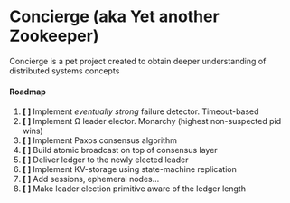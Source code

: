 # Concierge (aka Yet another Zookeeper)

Concierge is a pet project created to obtain deeper understanding of 
distributed systems concepts

#### Roadmap

1. __[ ]__ Implement _eventually strong_ failure detector. Timeout-based
2. __[ ]__ Implement Ω leader elector. Monarchy (highest non-suspected pid wins)
3. __[ ]__ Implement Paxos consensus algorithm
4. __[ ]__ Build atomic broadcast on top of consensus layer
5. __[ ]__ Deliver ledger to the newly elected leader
6. __[ ]__ Implement KV-storage using state-machine replication
7. __[ ]__ Add sessions, ephemeral nodes...
8. __[ ]__ Make leader election primitive aware of the ledger length
